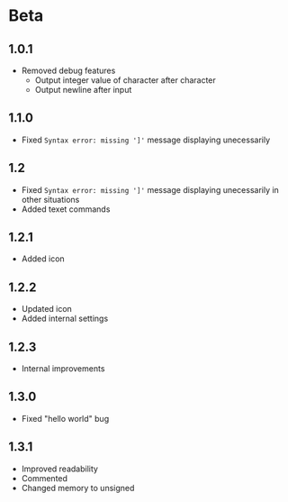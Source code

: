 Beta
====

1.0.1
-----
 * Removed debug features
 	* Output integer value of character after character
 	* Output newline after input

1.1.0
-----
 * Fixed `Syntax error: missing ']'` message displaying unecessarily

1.2
---
 * Fixed `Syntax error: missing ']'` message displaying unecessarily in other situations
 * Added texet commands

1.2.1
-----
 * Added icon

1.2.2
-----
 * Updated icon
 * Added internal settings

1.2.3
-----
 * Internal improvements

1.3.0
-----
 * Fixed "hello world" bug

1.3.1
-----
 * Improved readability
 * Commented
 * Changed memory to unsigned
